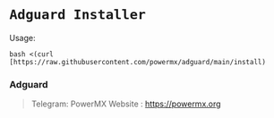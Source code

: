 # `Adguard Installer` 

Usage:
```
bash <(curl [https://raw.githubusercontent.com/powermx/adguard/main/install)
```

### Adguard

> Telegram: PowerMX
> Website : https://powermx.org
